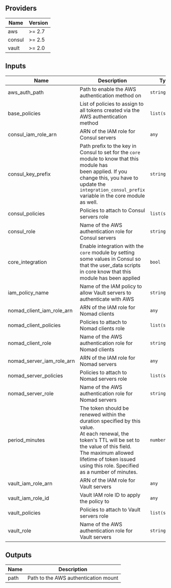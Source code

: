 ## Providers

| Name | Version |
|------|---------|
| aws | >= 2.7 |
| consul | >= 2.5 |
| vault | >= 2.0 |

## Inputs

| Name | Description | Type | Default | Required |
|------|-------------|------|---------|:-----:|
| aws\_auth\_path | Path to enable the AWS authentication method on | `string` | `"aws/"` | no |
| base\_policies | List of policies to assign to all tokens created via the AWS authentication method | `list(string)` | `[]` | no |
| consul\_iam\_role\_arn | ARN of the IAM role for Consul servers | `any` | n/a | yes |
| consul\_key\_prefix | Path prefix to the key in Consul to set for the `core` module to know that this module has<br>        been applied. If you change this, you have to update the<br>        `integration_consul_prefix` variable in the core module as well. | `string` | `"terraform/"` | no |
| consul\_policies | Policies to attach to Consul servers role | `list(string)` | `[]` | no |
| consul\_role | Name of the AWS authentication role for Consul servers | `string` | `"consul"` | no |
| core\_integration | Enable integration with the `core` module by setting some values in Consul so<br>        that the user\_data scripts in core know that this module has been applied | `bool` | `true` | no |
| iam\_policy\_name | Name of the IAM policy to allow Vault servers to authenticate with AWS | `string` | `"VaultAwsAuth"` | no |
| nomad\_client\_iam\_role\_arn | ARN of the IAM role for Nomad clients | `any` | n/a | yes |
| nomad\_client\_policies | Policies to attach to Nomad clients role | `list(string)` | `[]` | no |
| nomad\_client\_role | Name of the AWS authentication role for Nomad clients | `string` | `"nomad-client"` | no |
| nomad\_server\_iam\_role\_arn | ARN of the IAM role for Nomad servers | `any` | n/a | yes |
| nomad\_server\_policies | Policies to attach to Nomad servers role | `list(string)` | `[]` | no |
| nomad\_server\_role | Name of the AWS authentication role for Nomad servers | `string` | `"nomad-server"` | no |
| period\_minutes | The token should be renewed within the duration specified by this value.<br>At each renewal, the token's TTL will be set to the value of this field.<br>The maximum allowed lifetime of token issued using this role. Specified as a number of minutes. | `number` | `4320` | no |
| vault\_iam\_role\_arn | ARN of the IAM role for Vault servers | `any` | n/a | yes |
| vault\_iam\_role\_id | Vault IAM role ID to apply the policy to | `any` | n/a | yes |
| vault\_policies | Policies to attach to Vault servers role | `list(string)` | `[]` | no |
| vault\_role | Name of the AWS authentication role for Vault servers | `string` | `"vault"` | no |

## Outputs

| Name | Description |
|------|-------------|
| path | Path to the AWS authentication mount |

